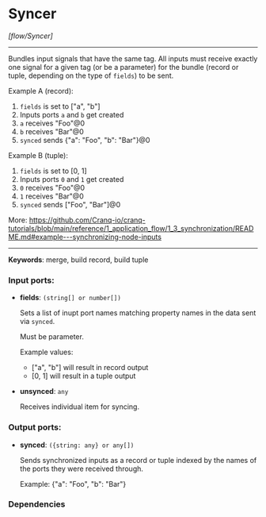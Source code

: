 # Syncer

_[flow/Syncer]_

---

Bundles input signals that have the same tag. All inputs must receive exactly one signal for a given tag (or be a parameter) for the bundle (record or tuple, depending on the type of `fields`) to be sent.  
  
Example A (record):  
1. `fields` is set to ["a", "b"]  
2. Inputs ports `a` and `b` get created  
3. `a` receives "Foo"@0  
4. `b` receives "Bar"@0  
5. `synced` sends {"a": "Foo", "b": "Bar"}@0  
  
Example B (tuple):  
1. `fields` is set to [0, 1]  
2. Inputs ports `0` and `1` get created  
3. `0` receives "Foo"@0  
4. `1` receives "Bar"@0  
5. `synced` sends ["Foo", "Bar"]@0  
  
More: https://github.com/Cranq-io/cranq-tutorials/blob/main/reference/1_application_flow/1_3_synchronization/README.md#example---synchronizing-node-inputs  

---

__Keywords__: merge, build record, build tuple

### Input ports:

* __fields__: ` (string[] or number[]) `

    Sets a list of inupt port names matching property names in the data sent via `synced`.
    
    Must be parameter.
    
    Example values:
    * ["a", "b"] will result in record output
    * [0, 1] will result in a tuple output


* __unsynced__: ` any `

    Receives individual item for syncing.

### Output ports:

* __synced__: ` ({string: any} or any[]) `

    Sends synchronized inputs as a record or tuple indexed by the names of the ports they were received through.
    
    Example:
    {"a": "Foo", "b": "Bar"}

### Dependencies





